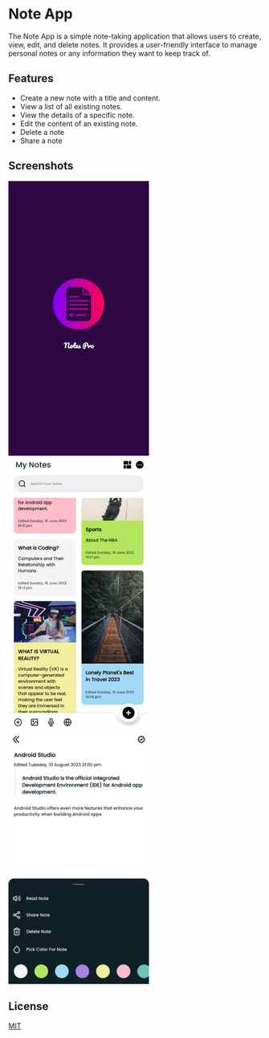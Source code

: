 # Note App

The Note App is a simple note-taking application that allows users to create, view, edit, and delete notes. It provides a user-friendly interface to manage personal notes or any information they want to keep track of.


## Features

- Create a new note with a title and content.
- View a list of all existing notes.
- View the details of a specific note.
- Edit the content of an existing note.
- Delete a note
- Share a note


## Screenshots

<div align="left">
  <img src="https://github.com/avisaikia/Note-App/blob/main/Screenshot_20230801-205954.jpg" alt="App Screenshot 1" width="280" style="margin-right: 20px">
  <img src="https://github.com/avisaikia/Note-App/blob/main/Screenshot_20230801-210051.jpg?raw=true" alt="App Screenshot 2" width="280" style="margin-right: 20px">
  <img src="https://github.com/avisaikia/Note-App/blob/main/Screenshot_20230801-210017.jpg?raw=true" alt="App Screenshot 3" width="280">
</div>


## License

[MIT](https://choosealicense.com/licenses/mit/)

